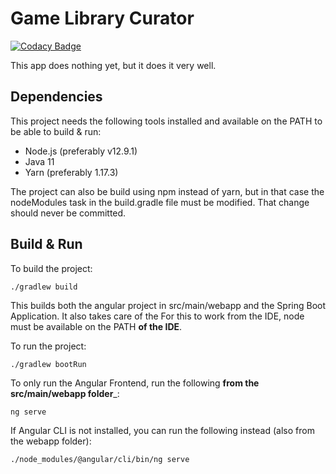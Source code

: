 # Game Library Curator

[![Codacy Badge](https://api.codacy.com/project/badge/Grade/2fb636583ab94c2a86bab793219b0c24)](https://app.codacy.com/app/flate/GameLibraryCurator?utm_source=github.com&utm_medium=referral&utm_content=Flate/GameLibraryCurator&utm_campaign=Badge_Grade_Dashboard)

This app does nothing yet, but it does it very well.

## Dependencies  
This project needs the following tools installed and available on the PATH to be able to build & run:

 - Node.js (preferably v12.9.1)
 - Java 11
 - Yarn (preferably 1.17.3)

The project can also be build using npm instead of yarn, but in that case the nodeModules task in the build.gradle
 file must be modified. That change should never be committed.

## Build & Run

To build the project:
```shell script
./gradlew build
```
This builds both the angular project in src/main/webapp and the Spring Boot Application. It also takes care of the 
For this to work from the IDE, node must be available on the PATH **of the IDE**.

To run the project:
```shell script
./gradlew bootRun
```

To only run the Angular Frontend, run the following **from the src/main/webapp folder**_:
```shell script
ng serve
```
If Angular CLI is not installed, you can run the following instead (also from the webapp folder):
```shell script
./node_modules/@angular/cli/bin/ng serve
```
